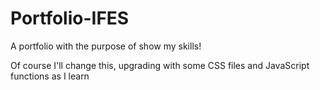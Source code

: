# Portfolio-IFES
A portfolio with the purpose of show my skills!

Of course I'll change this, upgrading with some CSS files and JavaScript functions as I learn
